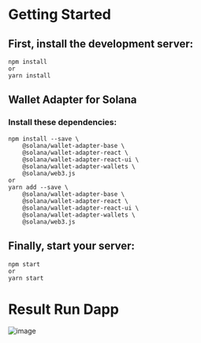 # Getting Started
## First, install the development server:
```
npm install
or
yarn install
```

## Wallet Adapter for Solana
### Install these dependencies:
```
npm install --save \
    @solana/wallet-adapter-base \
    @solana/wallet-adapter-react \
    @solana/wallet-adapter-react-ui \
    @solana/wallet-adapter-wallets \
    @solana/web3.js 
or
yarn add --save \
    @solana/wallet-adapter-base \
    @solana/wallet-adapter-react \
    @solana/wallet-adapter-react-ui \
    @solana/wallet-adapter-wallets \
    @solana/web3.js 
```	
## Finally, start your server: 
```
npm start
or
yarn start
```

# Result Run Dapp
![image](https://user-images.githubusercontent.com/98334389/233822216-8d874b99-8977-49b8-8d23-27bde9800051.png)

